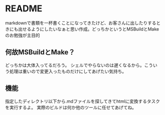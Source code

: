 README
=====

markdownで書類を一杯書くことになってきたけど、お客さんに出したりするときにも出せるようにしたいなぁと思い作成。どっちかというとMSBuildとMakeのお勉強が主目的

## 何故MSBuildとMake？

どっちかは大体入ってるだろう。
シェルでやらないのは遅くなるから。こういう処理は重いので変更入ったものだけにしてあげたい気持ち。

## 機能

指定したディレクトリ以下から.mdファイルを探してきてhtmlに変換するタスクを実行するよ。
実際のビルドは何か他のツールに任せてあげてね。
